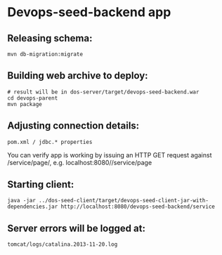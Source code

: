 Devops-seed-backend app
=========

Releasing schema:
---------
	mvn db-migration:migrate
	
Building web archive to deploy:
---------
	# result will be in dos-server/target/devops-seed-backend.war
	cd devops-parent
	mvn package

Adjusting connection details:
---------
	pom.xml / jdbc.* properties

You can verify app is working by issuing an HTTP GET request against /service/page/, e.g. localhost:8080/<context-path>/service/page

Starting client:
----------
	java -jar ../dos-seed-client/target/devops-seed-client-jar-with-dependencies.jar http://localhost:8080/devops-seed-backend/service

Server errors will be logged at:
----------
	tomcat/logs/catalina.2013-11-20.log	
